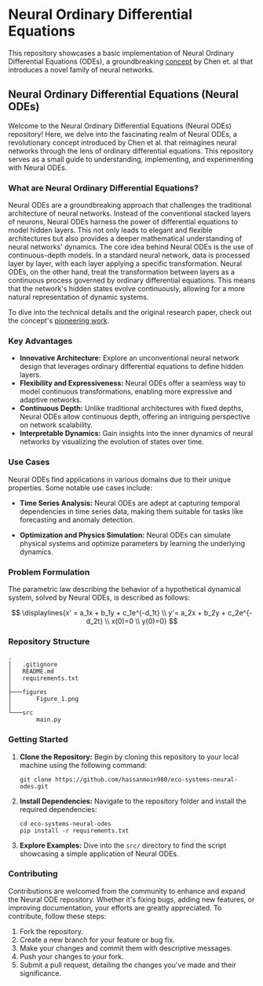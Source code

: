 # Neural Ordinary Differential Equations

This repository showcases a basic implementation of Neural Ordinary Differential Equations (ODEs), a groundbreaking [concept](https://arxiv.org/abs/1806.07366) by Chen et. al that introduces a novel family of neural networks.

## Neural Ordinary Differential Equations (Neural ODEs)

Welcome to the Neural Ordinary Differential Equations (Neural ODEs) repository! Here, we delve into the fascinating realm of Neural ODEs, a revolutionary concept introduced by Chen et al. that reimagines neural networks through the lens of ordinary differential equations. This repository serves as a small guide to understanding, implementing, and experimenting with Neural ODEs.

### What are Neural Ordinary Differential Equations?

Neural ODEs are a groundbreaking approach that challenges the traditional architecture of neural networks. Instead of the conventional stacked layers of neurons, Neural ODEs harness the power of differential equations to model hidden layers. This not only leads to elegant and flexible architectures but also provides a deeper mathematical understanding of neural networks' dynamics. The core idea behind Neural ODEs is the use of continuous-depth models. In a standard neural network, data is processed layer by layer, with each layer applying a specific transformation. Neural ODEs, on the other hand, treat the transformation between layers as a continuous process governed by ordinary differential equations. This means that the network's hidden states evolve continuously, allowing for a more natural representation of dynamic systems.

To dive into the technical details and the original research paper, check out the concept's [pioneering work](https://arxiv.org/abs/1806.07366).

### Key Advantages

- **Innovative Architecture:** Explore an unconventional neural network design that leverages ordinary differential equations to define hidden layers.
- **Flexibility and Expressiveness:** Neural ODEs offer a seamless way to model continuous transformations, enabling more expressive and adaptive networks.
- **Continuous Depth:** Unlike traditional architectures with fixed depths, Neural ODEs allow continuous depth, offering an intriguing perspective on network scalability.
- **Interpretable Dynamics:** Gain insights into the inner dynamics of neural networks by visualizing the evolution of states over time.

### Use Cases

Neural ODEs find applications in various domains due to their unique properties. Some notable use cases include:

- **Time Series Analysis:** Neural ODEs are adept at capturing temporal dependencies in time series data, making them suitable for tasks like forecasting and anomaly detection.

- **Optimization and Physics Simulation:** Neural ODEs can simulate physical systems and optimize parameters by learning the underlying dynamics.

### Problem Formulation

The parametric law describing the behavior of a hypothetical dynamical system, solved by Neural ODEs, is described as follows:

$$ \displaylines{x' = a_1x + b_1y + c_1e^{-d_1t} 
\\
y'= a_2x + b_2y + c_2e^{-d_2t} 
\\
x(0)=0 
\\
y(0)=0} $$

### Repository Structure

```
.
│   .gitignore
│   README.md
│   requirements.txt
│
├───figures
│       Figure_1.png
│
└───src
        main.py
```

### Getting Started

1. **Clone the Repository:** Begin by cloning this repository to your local machine using the following command:

    ```
    git clone https://github.com/hassanmoin980/eco-systems-neural-odes.git
    ```

2. **Install Dependencies:** Navigate to the repository folder and install the required dependencies:

    ```
    cd eco-systems-neural-odes
    pip install -r requirements.txt
    ```

3. **Explore Examples:** Dive into the `src/` directory to find the script showcasing a simple application of Neural ODEs.

### Contributing

Contributions are welcomed from the community to enhance and expand the Neural ODE repository. Whether it's fixing bugs, adding new features, or improving documentation, your efforts are greatly appreciated. To contribute, follow these steps:

1. Fork the repository.
2. Create a new branch for your feature or bug fix.
3. Make your changes and commit them with descriptive messages.
4. Push your changes to your fork.
5. Submit a pull request, detailing the changes you've made and their significance.

